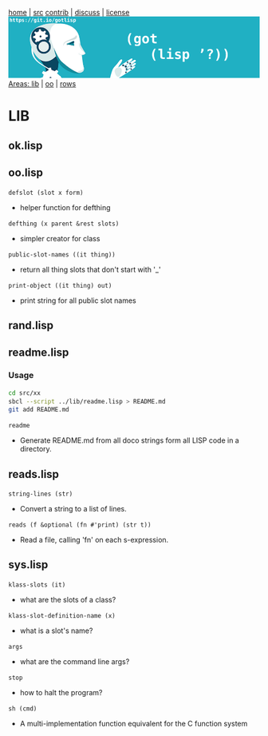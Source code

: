 

[home](http://git.io/gotlisp) | [src](http://github.com/timm/lisp) [contrib](https://github.com/timm/lisp/blob/master/CONTRIBUTING.md) | [discuss](https://github.com/timm/lisp/issues) | [license](https://github.com/timm/lisp/blob/master/LICENSE)<br>
<a href="https://git.io/gotlisp"><img src="https://raw.githubusercontent.com/timm/lisp/master/etc/img/gotlisp.png"><br>
Areas: [lib](https://github.com/timm/lisp/tree/master/src/lib) | 
[oo](https://github.com/timm/lisp/tree/master/src/oo)  | 
[rows](https://github.com/timm/lisp/tree/master/src/rows)   

# LIB




## ok.lisp



## oo.lisp


`defslot (slot x form)`

-   helper function for defthing

`defthing (x parent &rest slots)`

-   simpler creator for class

`public-slot-names ((it thing))`

-   return all thing slots that don't start with '_'

`print-object ((it thing) out)`

-   print string for all public slot names


## rand.lisp



## readme.lisp




### Usage

```bash
cd src/xx
sbcl --script ../lib/readme.lisp > README.md
git add README.md
```




`readme `

-   Generate README.md from all doco strings
   form all LISP code in a directory.


## reads.lisp


`string-lines (str)`

-   Convert a string to a list of lines.

`reads (f &optional (fn #'print) (str t))`

-   Read  a file, calling 'fn' on each s-expression.


## sys.lisp


`klass-slots (it)`

-   what are the slots of a class?

`klass-slot-definition-name (x)`

-   what is a slot's name?

`args `

-   what are the command line args?

`stop `

-   how to halt the program?

`sh (cmd)`

-   A multi-implementation function equivalent for the C function system

